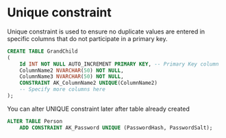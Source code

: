 # Unique constraint

Unique constraint is used to ensure no duplicate values are entered in specific columns that do not participate in a primary key.

```sql
CREATE TABLE GrandChild
(
    Id INT NOT NULL AUTO_INCREMENT PRIMARY KEY, -- Primary Key column
    ColumnName2 NVARCHAR(50) NOT NULL,
    ColumnName3 NVARCHAR(50) NOT NULL,
    CONSTRAINT AK_ColumnName2 UNIQUE(ColumnName2)
    -- Specify more columns here
);
```

You can alter UNIQUE constraint later after table already created

```sql
ALTER TABLE Person   
    ADD CONSTRAINT AK_Password UNIQUE (PasswordHash, PasswordSalt);
```
